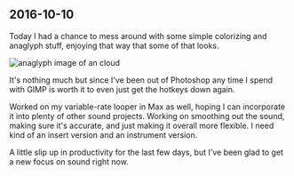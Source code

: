 ## 2016-10-10

Today I had a chance to mess around with some simple colorizing and anaglyph stuff, enjoying that way that some of that looks.

![anaglyph image of an cloud](../img/note-img/anaglyph.png)

It's nothing much but since I've been out of Photoshop any time I spend with GIMP is worth it to even just get the hotkeys down again.

Worked on my variable-rate looper in Max as well, hoping I can incorporate it into plenty of other sound projects. Working on smoothing out the sound, making sure it's accurate, and just making it overall more flexible. I need kind of an insert version and an instrument version.

A little slip up in productivity for the last few days, but I've been glad to get a new focus on sound right now.